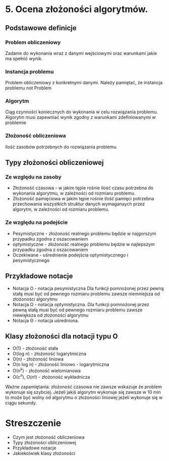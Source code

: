# 5. Ocena złożoności algorytmów.

## Podstawowe definicje

### Problem obliczeniowy
Zadanie do wykonania wraz z danymi wejściowymi oraz warunkami jakie ma spełnić wynik.

### Instancja problemu
Problem obliczeniowy z konkretnymi danymi. Należy pamiętać, że instancja problemu not Problem

### Algorytm
Ciąg czynności koniecznych do wykonania w celu rozwiązania problemu. Algorytm
musi zapewniać wynik zgodny z warunkami zdefiniowanymi w problemie

### Złożoność obliczeniowa 
Ilość zasobów potrzebnych do rozwiązania problemu.

## Typy złożoności obliczeniowej

### Ze względu na zasoby
- Złożoność czasowa - w jakim tępie rośnie ilość czasu potrzebna do wykonania algorytmu, w zależności od rozmiaru problemu.
- Złożoność pamięciowa w jakim tępie rośnie ilość pamięci potrzebna przechowania wszystkich struktur danych wymaganaych przez algorytm, w zależności od rozmiaru problemu.

### Ze względu na podejście
- Pesymistyczne - złożoność realnego problemu będzie w najgorszym przypadku zgodna z oszacowaniem
- optymistyczne - złożoność realnego problemu będzie w najlepszym przypadku zgodna z oszacowaniem
- Oczekiwane - uśrednienie podejścia optymistycznego i pesymistycznego

## Przykładowe notacje

- Notacja O - notacja pesymistyczna Dla funkcji pomnożonej przez pewną stałą musi być od pewnego rozmiaru problemu zawsze niemniejsza od złożoności algorytmu
- Notacja $\mathsf{\Omega}$ - notacja optymistyczna. Dla funkcji pomnożonej przez pewną stałą musi być od pewnego rozmiaru problemu zawsze niewiększa od złożoności algorytmu
- Notacja $\mathsf{\Theta}$ - notacja uśredniona.  

## Klasy złożoności dla notacji typu O

- O(1) - złożoność stała
- O(log n) - złożoność logarytmiczna
- O(n) - złożoność liniowa
- O(n log n) - złożoność liniowo - logarytmiczna
- O($n^k$) - złożoność wielomianowa
- O($c^n$), O(n!) - złożoność wykładnicza 

Ważne zapamiętania: złożoność czasowa nie zawsze wskazuje że problem wykonuje się szybciej. Jeżeli jakiś algorytm wykonuje się zawsze w 10 min to może być wolny od algorytmu o złożoności liniowej jeżeli wykonuje się w ciągu sekundy.

# Streszczenie
- Czym jest złożoność obliczeniowa
- Typy złożoności obliczeniowej 
- Przykładowe notacje
- Jakiekolwiek klasy złożoności 
